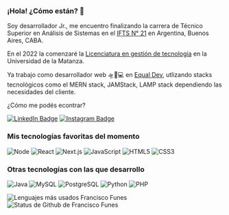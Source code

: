 ### ¡Hola! ¿Cómo están? 🚀

Soy desarrollador Jr., me encuentro finalizando la carrera de Técnico Superior en Análisis de Sistemas en el [IFTS N° 21](http://www.ifts21.edu.ar/#sistemas) en Argentina, Buenos Aires, CABA. 

En el 2022 la comenzaré la [Licenciatura en gestión de tecnología](https://formacioncontinua.unlam.edu.ar/index.php?seccion=2&idArticulo=54) en la Universidad de la Matanza.

Ya trabajo como desarrollador web 🛸🔴💻 en [Equal Dev](https://www.equaldev.com/), utlizando stacks tecnológicos como el MERN stack, JAMStack, LAMP stack dependiendo las necesidades del cliente.

¿Cómo me podés econtrar?

[![LinkedIn Badge](https://img.shields.io/badge/-%2Fin%2Ffranciscofunes-blue?style=social&logo=Linkedin&logoColor=282a36&link=https://www.linkedin.com/in/francisco-funes/)](https://www.linkedin.com/in/francisco-funes/)
[![Instagram Badge](https://img.shields.io/badge/-%2Fequal.dev-blue?style=social&logo=Instagram&logoColor=282a36&link=https://www.instagram.com/equal.dev/)](https://www.instagram.com/equal.dev/)

### Mis tecnologías favoritas del momento

![Node](https://img.shields.io/badge/-Node.js-44475a?style=for-the-badge&logo=node.js&logoColor=50fa7b)
![React](https://img.shields.io/badge/-React-44475a?style=for-the-badge&logo=react&logoColor=50fa7b)
![Next.js](https://img.shields.io/badge/-Next.js-44475a?style=for-the-badge&logo=next.js&logoColor=50fa7b)
![JavaScript](https://img.shields.io/badge/-JavaScript-44475a?style=for-the-badge&logo=javascript&logoColor=50fa7b)
![HTML5](https://img.shields.io/badge/-HTML5-44475a?style=for-the-badge&logo=html5&logoColor=50fa7b)
![CSS3](https://img.shields.io/badge/-CSS3-44475a?style=for-the-badge&logo=css3&logoColor=50fa7b)

### Otras tecnologías con las que desarrollo

![Java](https://img.shields.io/badge/-Java-44475a?style=flat-square&logo=java&logoColor=f8f8f2)
![MySQL](https://img.shields.io/badge/-MySQL-44475a?style=flat-square&logo=mysql&logoColor=f8f8f2)
![PostgreSQL](https://img.shields.io/badge/-PostgreSQL-44475a?style=flat-square&logo=postgreSQL&logoColor=f8f8f2)
![Python](https://img.shields.io/badge/-Python-44475a?style=flat-square&logo=python&logoColor=f8f8f2)
![PHP](https://img.shields.io/badge/-PHP-44475a?style=flat-square&logo=php&logoColor=f8f8f2)


<!-- Lo puse así para quedarme en la misma línea -->
![Lenguajes más usados Francisco Funes](https://github-readme-stats.vercel.app/api/top-langs/?username=franciscofunes&theme=dracula&layout=compact&hide_border=true&custom_title=Lenguajes%20más%20usados&langs_count=6) ![Status de Github de Francisco Funes](https://github-readme-stats.vercel.app/api?username=franciscofunes&theme=dracula&show_icons=true&layout=compact&hide_title=true&hide_rank=true&include_all_commits=true&hide_border=true&count_private=true&disable_animations=true)


